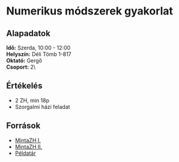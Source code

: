 # Numerikus módszerek gyakorlat

## Alapadatok
**Idő:** Szerda, 10:00 - 12:00\
**Helyszín:** Déli Tömb 1-817\
**Oktató:** Gergő\
**Csoport:** 2\

## Értékelés
- 2 ZH, min 18p
- Szorgalmi házi feladat

## Források
- [MintaZH I.](https://canvas.elte.hu/courses/39035/files?preview=2355620)
- [MintaZH II.](https://canvas.elte.hu/courses/39035/files?preview=2355621)
- [Példatár](https://www.inf.elte.hu/dstore/document/290/Numerikus_modszerek_peldatar.pdf)